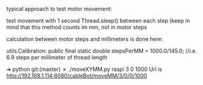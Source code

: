 typical approach to test motor movement:

test movement with 1 second Thread.sleep() between each step (keep in mind that this method counts im mm, not in motor steps

calculation between motor steps and millimeters is done here:

utils.Calibration:
   public final static double stepsPerMM = 1000.0/145.0; //i.e. 6.9 steps per millimeter of thread length

➜  python git:(master) ✗ ./moveXYMM.py raspi 3 0 1000
Url is http://192.168.1.114:8080/cableBot/moveMM/3/0/0/1000
